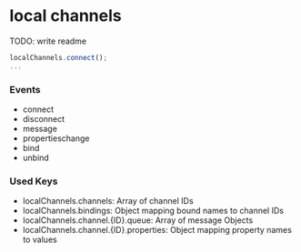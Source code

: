 local channels
==============

TODO: write readme

```javascript
localChannels.connect();
...
```

### Events

 * connect
 * disconnect
 * message
 * propertieschange
 * bind
 * unbind

### Used Keys

 * localChannels.channels: Array of channel IDs
 * localChannels.bindings: Object mapping bound names to channel IDs
 * localChannels.channel.{ID}.queue: Array of message Objects
 * localChannels.channel.{ID}.properties: Object mapping property names to values
